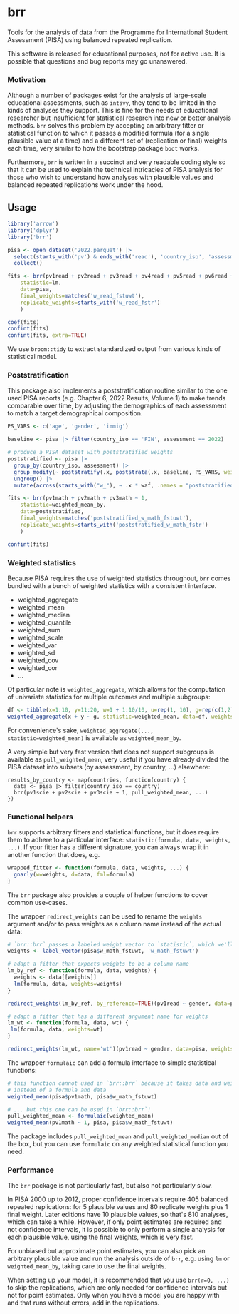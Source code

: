 # brr

Tools for the analysis of data from the Programme for International Student
Assessment (PISA) using balanced repeated replication.

This software is released for educational purposes, not for active use.
It is possible that questions and bug reports may go unanswered.

### Motivation

Although a number of packages exist for the analysis of large-scale educational
assessments, such as `intsvy`, they tend to be limited in the kinds of analyses
they support. This is fine for the needs of educational researcher but
insufficient for statistical research into new or better analysis methods. `brr`
solves this problem by accepting an arbitrary fitter or statistical function to
which it passes a modified formula (for a single plausible value at a time) and
a different set of (replication or final) weights each time, very similar to 
how the bootstrap package `boot` works.

Furthermore, `brr` is written in a succinct and very readable coding style so
that it can be used to explain the technical intricacies of PISA analysis for
those who wish to understand how analyses with plausible values and balanced
repeated replications work under the hood.

## Usage

```r
library('arrow')
library('dplyr')
library('brr')

pisa <- open_dataset('2022.parquet') |>
  select(starts_with('pv') & ends_with('read'), 'country_iso', 'assessment', starts_with('w_read')) |>
  collect()

fits <- brr(pv1read + pv2read + pv3read + pv4read + pv5read + pv6read + pv7read + pv8read + pv9read + pv10read ~ country_iso,
    statistic=lm,
    data=pisa,
    final_weights=matches('w_read_fstuwt'),
    replicate_weights=starts_with('w_read_fstr')
    )

coef(fits)
confint(fits)
confint(fits, extra=TRUE)
```

We use `broom::tidy` to extract standardized output from various kinds of
statistical model.

### Poststratification

This package also implements a poststratification routine similar to the one
used PISA reports (e.g. Chapter 6, 2022 Results, Volume 1) to make trends
comparable over time, by adjusting the demographics of each assessment to match
a target demographical composition.

```r
PS_VARS <- c('age', 'gender', 'immig')

baseline <- pisa |> filter(country_iso == 'FIN', assessment == 2022)

# produce a PISA dataset with poststratified weights
poststratified <- pisa |> 
  group_by(country_iso, assessment) |> 
  group_modify(~ poststratify(.x, poststrata(.x, baseline, PS_VARS, weights = "w_math_fstuwt"), name = "waf")) |> 
  ungroup() |> 
  mutate(across(starts_with("w_"), ~ .x * waf, .names = "poststratified_{col}"))

fits <- brr(pv1math + pv2math + pv3math ~ 1, 
    statistic=weighted_mean_by,
    data=poststratified,
    final_weights=matches('poststratified_w_math_fstuwt'),
    replicate_weights=starts_with('poststratified_w_math_fstr')
    )

confint(fits)
```

### Weighted statistics

Because PISA requires the use of weighted statistics throughout, `brr` comes
bundled with a bunch of weighted statistics with a consistent interface.

* weighted_aggregate
* weighted_mean
* weighted_median
* weighted_quantile
* weighted_sum
* weighted_scale
* weighted_var
* weighted_sd
* weighted_cov
* weighted_cor
* ...

Of particular note is `weighted_aggregate`, which allows for the computation of
univariate statistics for multiple outcomes and multiple subgroups:

```r
df <- tibble(x=1:10, y=11:20, w=1 + 1:10/10, u=rep(1, 10), g=rep(c(1,2), each=5))
weighted_aggregate(x + y ~ g, statistic=weighted_mean, data=df, weights=df$w)
```

For convenience's sake, `weighted_aggregate(..., statistic=weighted_mean)` is
available as `weighted_mean_by`.

A very simple but very fast version that does not support subgroups is available
as `pull_weighted_mean`, very useful if you have already divided the PISA
dataset into subsets (by assessment, by country, ...) elsewhere:

```
results_by_country <- map(countries, function(country) {
  data <- pisa |> filter(country_iso == country)
  brr(pv1scie + pv2scie + pv3scie ~ 1, pull_weighted_mean, ...)
})
```

### Functional helpers

`brr` supports arbitrary fitters and statistical functions, but it does require
them to adhere to a particular interface: `statistic(formula, data, weights,
...)`. If your fitter has a different signature, you can always wrap it in
another function that does, e.g.

```r
wrapped_fitter <- function(formula, data, weights, ...) {
  gnarly(w=weights, d=data, fml=formula)
}
```

The `brr` package also provides a couple of helper functions to cover common
use-cases.

The wrapper `redirect_weights` can be used to rename the `weights` argument
and/or to pass weights as a column name instead of the actual data:

```r
# `brr::brr` passes a labeled weight vector to `statistic`, which we'll emulate here
weights <- label_vector(pisa$w_math_fstuwt, 'w_math_fstuwt')

# adapt a fitter that expects weights to be a column name
lm_by_ref <- function(formula, data, weights) {
  weights <- data[[weights]]
  lm(formula, data, weights=weights)
}

redirect_weights(lm_by_ref, by_reference=TRUE)(pv1read ~ gender, data=pisa, weights=weights)

# adapt a fitter that has a different argument name for weights
lm_wt <- function(formula, data, wt) {
 lm(formula, data, weights=wt)
}

redirect_weights(lm_wt, name='wt')(pv1read ~ gender, data=pisa, weights=weights)
```

The wrapper `formulaic` can add a formula interface to simple statistical
functions:

```r
# this function cannot used in `brr::brr` because it takes data and weight vectors
# instead of a formula and data
weighted_mean(pisa$pv1math, pisa$w_math_fstuwt)

# ... but this one can be used in `brr::brr`!
pull_weighted_mean <- formulaic(weighted_mean)
weighted_mean(pv1math ~ 1, pisa, pisa$w_math_fstuwt)
```

The package includes `pull_weighted_mean` and `pull_weighted_median` out of the
box, but you can use `formulaic` on any weighted statistical function you need.

### Performance

The `brr` package is not particularly fast, but also not particularly slow.

In PISA 2000 up to 2012, proper confidence intervals require 405 balanced
repeated replications: for 5 plausible values and 80 replicate weights plus 1
final weight. Later editions have 10 plausible values, so that's 810 analyses,
which can take a while. However, if only point estimates are required and not
confidence intervals, it is possible to only perform a single analysis for each
plausible value, using the final weights, which is very fast.

For unbiased but approximate point estimates, you can also pick an arbitrary
plausible value and run the analysis outside of `brr`, e.g. using `lm` or
`weighted_mean_by`, taking care to use the final weights.

When setting up your model, it is recommended that you use `brr(r=0, ...)` to
skip the replications, which are only needed for confidence intervals but not
for point estimates. Only when you have a model you are happy with and that runs
without errors, add in the replications.
